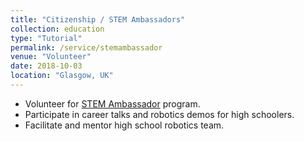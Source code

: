 ```yaml
---
title: "Citizenship / STEM Ambassadors"
collection: education
type: "Tutorial"
permalink: /service/stemambassador
venue: "Volunteer"
date: 2018-10-03
location: "Glasgow, UK"
---
```


<ul>
<li>Volunteer for <a href="https://www.stem.org.uk/stem-ambassadors">STEM Ambassador</a> program.</li>
<li>Participate in career talks and robotics demos for high schoolers.</li>
<li>Facilitate and mentor high school robotics team.</li>
</ul>
